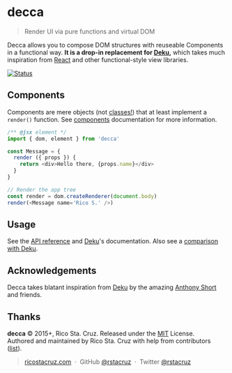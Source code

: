 # decca

<!-- {.massive-header.-with-tagline } -->

> Render UI via pure functions and virtual DOM

Decca allows you to compose DOM structures with reuseable Components in a functional way. **It is a drop-in replacement for [Deku],** which takes much inspiration from [React] and other functional-style view libraries.

[![Status](https://travis-ci.org/rstacruz/decca.svg?branch=master)](https://travis-ci.org/rstacruz/decca "See test builds")

## Components

Components are mere objects (not [classes!](https://facebook.github.io/react/docs/top-level-api.html#react.createclass)) that at least implement a `render()` function. See [components](docs/components.md) documentation for more information.

```js
/** @jsx element */
import { dom, element } from 'decca'

const Message = {
  render ({ props }) {
    return <div>Hello there, {props.name}</div>
  }
}

// Render the app tree
const render = dom.createRenderer(document.body)
render(<Message name='Rico S.' />)
```

## Usage

See the [API reference](docs/api.md) and [Deku]'s documentation. Also see a [comparison with Deku](about-deku.md).

## Acknowledgements

Decca takes blatant inspiration from [Deku] by the amazing [Anthony Short] and friends.

[Deku]: https://dekujs.github.io/deku
[virtual-dom]: https://www.npmjs.com/package/virtual-dom
[lifecycle hooks]: docs/components.md
[Anthony Short]: https://github.com/anthonyshort
[React]: https://facebook.github.io/react/

## Thanks

**decca** © 2015+, Rico Sta. Cruz. Released under the [MIT] License.<br>
Authored and maintained by Rico Sta. Cruz with help from contributors ([list][contributors]).

> [ricostacruz.com](http://ricostacruz.com) &nbsp;&middot;&nbsp;
> GitHub [@rstacruz](https://github.com/rstacruz) &nbsp;&middot;&nbsp;
> Twitter [@rstacruz](https://twitter.com/rstacruz)

[MIT]: http://mit-license.org/
[contributors]: http://github.com/rstacruz/decca/contributors
